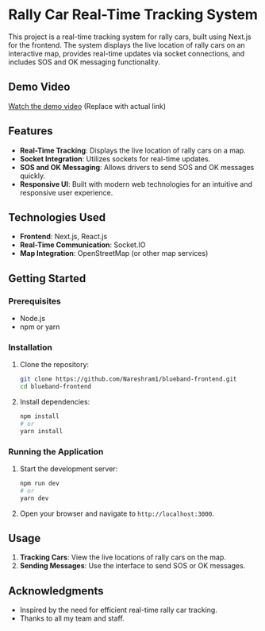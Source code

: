 
# Rally Car Real-Time Tracking System

This project is a real-time tracking system for rally cars, built using Next.js for the frontend. The system displays the live location of rally cars on an interactive map, provides real-time updates via socket connections, and includes SOS and OK messaging functionality.

## Demo Video

[Watch the demo video](./demo/demo.mp4) (Replace with actual link)

## Features

- **Real-Time Tracking**: Displays the live location of rally cars on a map.
- **Socket Integration**: Utilizes sockets for real-time updates.
- **SOS and OK Messaging**: Allows drivers to send SOS and OK messages quickly.
- **Responsive UI**: Built with modern web technologies for an intuitive and responsive user experience.

## Technologies Used

- **Frontend**: Next.js, React.js
- **Real-Time Communication**: Socket.IO
- **Map Integration**: OpenStreetMap (or other map services)

## Getting Started

### Prerequisites

- Node.js
- npm or yarn

### Installation

1. Clone the repository:

    ```sh
    git clone https://github.com/Nareshram1/blueband-frontend.git
    cd blueband-frontend
    ```

2. Install dependencies:

    ```sh
    npm install
    # or
    yarn install
    ```

### Running the Application

1. Start the development server:

    ```sh
    npm run dev
    # or
    yarn dev
    ```

2. Open your browser and navigate to `http://localhost:3000`.

## Usage

1. **Tracking Cars**: View the live locations of rally cars on the map.
2. **Sending Messages**: Use the interface to send SOS or OK messages.

## Acknowledgments

- Inspired by the need for efficient real-time rally car tracking.
- Thanks to all my team and staff.
